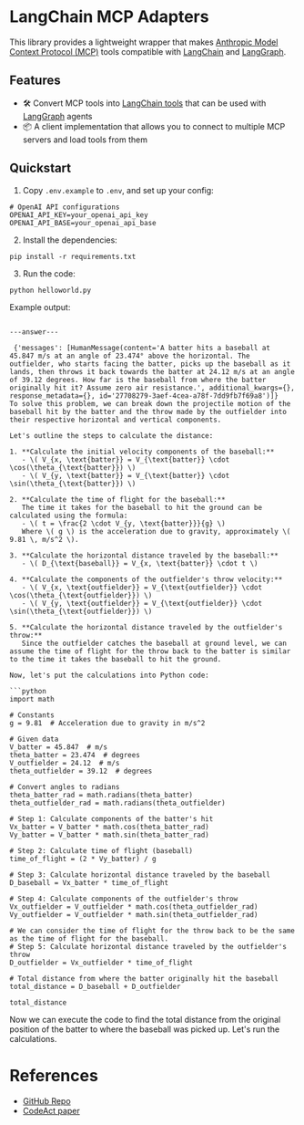 # LangChain MCP Adapters

This library provides a lightweight wrapper that makes [Anthropic Model Context Protocol (MCP)](https://modelcontextprotocol.io/introduction) tools compatible with [LangChain](https://github.com/langchain-ai/langchain) and [LangGraph](https://github.com/langchain-ai/langgraph).

## Features

- 🛠️ Convert MCP tools into [LangChain tools](https://python.langchain.com/docs/concepts/tools/) that can be used with [LangGraph](https://github.com/langchain-ai/langgraph) agents
- 📦 A client implementation that allows you to connect to multiple MCP servers and load tools from them

## Quickstart

1. Copy `.env.example` to `.env`, and set up your config:

```shell
# OpenAI API configurations
OPENAI_API_KEY=your_openai_api_key
OPENAI_API_BASE=your_openai_api_base
```

2. Install the dependencies:

```shell
pip install -r requirements.txt
```

3. Run the code:
```shell
python helloworld.py
```

Example output:

```shell

---answer---

 {'messages': [HumanMessage(content='A batter hits a baseball at 45.847 m/s at an angle of 23.474° above the horizontal. The outfielder, who starts facing the batter, picks up the baseball as it lands, then throws it back towards the batter at 24.12 m/s at an angle of 39.12 degrees. How far is the baseball from where the batter originally hit it? Assume zero air resistance.', additional_kwargs={}, response_metadata={}, id='27708279-3aef-4cea-a78f-7dd9fb7f69a8')]}
To solve this problem, we can break down the projectile motion of the baseball hit by the batter and the throw made by the outfielder into their respective horizontal and vertical components.

Let's outline the steps to calculate the distance:

1. **Calculate the initial velocity components of the baseball:**
   - \( V_{x, \text{batter}} = V_{\text{batter}} \cdot \cos(\theta_{\text{batter}}) \)
   - \( V_{y, \text{batter}} = V_{\text{batter}} \cdot \sin(\theta_{\text{batter}}) \)

2. **Calculate the time of flight for the baseball:**
   The time it takes for the baseball to hit the ground can be calculated using the formula: 
   - \( t = \frac{2 \cdot V_{y, \text{batter}}}{g} \)
   Where \( g \) is the acceleration due to gravity, approximately \( 9.81 \, m/s^2 \).

3. **Calculate the horizontal distance traveled by the baseball:**
   - \( D_{\text{baseball}} = V_{x, \text{batter}} \cdot t \)

4. **Calculate the components of the outfielder's throw velocity:**
   - \( V_{x, \text{outfielder}} = V_{\text{outfielder}} \cdot \cos(\theta_{\text{outfielder}}) \)
   - \( V_{y, \text{outfielder}} = V_{\text{outfielder}} \cdot \sin(\theta_{\text{outfielder}}) \)

5. **Calculate the horizontal distance traveled by the outfielder's throw:**
   Since the outfielder catches the baseball at ground level, we can assume the time of flight for the throw back to the batter is similar to the time it takes the baseball to hit the ground.

Now, let's put the calculations into Python code:

```python
import math

# Constants
g = 9.81  # Acceleration due to gravity in m/s^2

# Given data
V_batter = 45.847  # m/s
theta_batter = 23.474  # degrees
V_outfielder = 24.12  # m/s
theta_outfielder = 39.12  # degrees

# Convert angles to radians
theta_batter_rad = math.radians(theta_batter)
theta_outfielder_rad = math.radians(theta_outfielder)

# Step 1: Calculate components of the batter's hit
Vx_batter = V_batter * math.cos(theta_batter_rad)
Vy_batter = V_batter * math.sin(theta_batter_rad)

# Step 2: Calculate time of flight (baseball)
time_of_flight = (2 * Vy_batter) / g

# Step 3: Calculate horizontal distance traveled by the baseball
D_baseball = Vx_batter * time_of_flight

# Step 4: Calculate components of the outfielder's throw
Vx_outfielder = V_outfielder * math.cos(theta_outfielder_rad)
Vy_outfielder = V_outfielder * math.sin(theta_outfielder_rad)

# We can consider the time of flight for the throw back to be the same as the time of flight for the baseball.
# Step 5: Calculate horizontal distance traveled by the outfielder's throw
D_outfielder = Vx_outfielder * time_of_flight

# Total distance from where the batter originally hit the baseball
total_distance = D_baseball + D_outfielder

total_distance
```

Now we can execute the code to find the total distance from the original position of the batter to where the baseball was picked up. Let's run the calculations.


# References

- [GitHub Repo](https://github.com/langchain-ai/langgraph-codeact)
- [CodeAct paper](https://arxiv.org/abs/2402.01030)